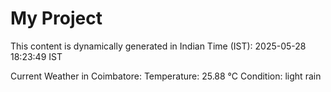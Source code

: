 # My Project

This content is dynamically generated in Indian Time (IST): 2025-05-28 18:23:49 IST


Current Weather in Coimbatore:
Temperature: 25.88 °C
Condition: light rain

